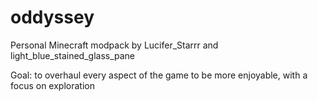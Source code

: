 # oddyssey
Personal Minecraft modpack by Lucifer_Starrr and light_blue_stained_glass_pane

Goal: to overhaul every aspect of the game to be more enjoyable, with a focus on exploration
